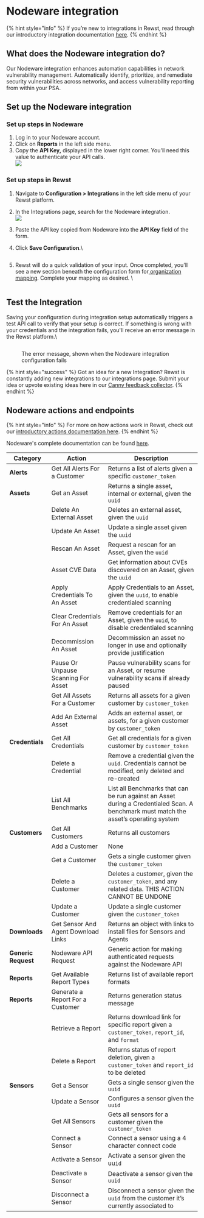 # Nodeware integration

{% hint style="info" %}
If you’re new to integrations in Rewst, read through our introductory integration documentation [here](https://docs.rewst.help/documentation/integrations).
{% endhint %}

## What does the Nodeware integration do?

Our Nodeware integration enhances automation capabilities in network vulnerability management. Automatically identify, prioritize, and remediate security vulnerabilities across networks, and access vulnerability reporting from within your PSA.

## Set up the Nodeware integration

### Set up steps in Nodeware

1. Log in to your Nodeware account.
2. Click on **Reports** in the left side menu.
3. Copy the **API Key,** displayed in the lower right corner. You'll need this value to authenticate your API calls.\
   ![](<../../../../../.gitbook/assets/Screenshot 2025-02-20 at 10.33.04 AM.png>)

### Set up steps in Rewst

1. Navigate to **Configuration > Integrations** in the left side menu of your Rewst platform.
2. In the Integrations page, search for the Nodeware integration.\
   ![](<../../../../../.gitbook/assets/Screenshot 2025-02-18 at 2.43.57 PM.png>)
3. Paste the API key copied from Nodeware into the **API Key** field of the form.
4.  Click **Save Configuration**.\


    <figure><img src="../../../../../.gitbook/assets/Screenshot 2025-02-18 at 3.12.49 PM.png" alt=""><figcaption></figcaption></figure>
5.  Rewst will do a quick validation of your input. Once completed, you'll see a new section beneath the configuration form for[ organization mapping](https://docs.rewst.help/documentation/integrations#what-is-organization-mapping). Complete your mapping as desired. \


    <figure><img src="../../../../../.gitbook/assets/Screenshot 2025-02-18 at 3.42.18 PM.png" alt=""><figcaption></figcaption></figure>

## Test the Integration

Saving your configuration during integration setup automatically triggers a test API call to verify that your setup is correct. If something is wrong with your credentials and the integration fails, you'll receive an error message in the Rewst platform.\


<figure><img src="../../../../../.gitbook/assets/Screenshot 2025-02-20 at 8.34.57 AM.png" alt=""><figcaption><p>The error message, shown when the Nodeware integration configuration fails</p></figcaption></figure>

{% hint style="success" %}
Got an idea for a new Integration? Rewst is constantly adding new integrations to our integrations page. Submit your idea or upvote existing ideas here in our [Canny feedback collector](https://rewst.canny.io/integrations).
{% endhint %}

## Nodeware actions and endpoints

{% hint style="info" %}
For more on how actions work in Rewst, check out our [introductory actions documentation here](https://docs.rewst.help/documentation/workflows/actions-in-rewst).
{% endhint %}

Nodeware's complete documentation can be found [here](https://api.nodeware.com/api/msp/).

| Category            | Action                              | Description                                                                                                                          |
| ------------------- | ----------------------------------- | ------------------------------------------------------------------------------------------------------------------------------------ |
| **Alerts**          | Get All Alerts For a Customer       | Returns a list of alerts given a specific `customer_token`                                                                           |
| **Assets**          | Get an Asset                        | Returns a single asset, internal or external, given the `uuid`                                                                       |
|                     | Delete An External Asset            | Deletes an external asset, given the `uuid`                                                                                          |
|                     | Update An Asset                     | Update a single asset given the `uuid`                                                                                               |
|                     | Rescan An Asset                     | Request a rescan for an Asset, given the `uuid`                                                                                      |
|                     | Asset CVE Data                      | Get information about CVEs discovered on an Asset, given the `uuid`                                                                  |
|                     | Apply Credentials To An Asset       | Apply Credentials to an Asset, given the `uuid`, to enable credentialed scanning                                                     |
|                     | Clear Credentials For An Asset      | Remove credentials for an Asset, given the `uuid`, to disable credentialed scanning                                                  |
|                     | Decommission An Asset               | Decommission an asset no longer in use and optionally provide justification                                                          |
|                     | Pause Or Unpause Scanning For Asset | Pause vulnerability scans for an Asset, or resume vulnerability scans if already paused                                              |
|                     | Get All Assets For a Customer       | Returns all assets for a given customer by `customer_token`                                                                          |
|                     | Add An External Asset               | Adds an external asset, or assets, for a given customer by `customer_token`                                                          |
| **Credentials**     | Get All Credentials                 | Get all credentials for a given customer by `customer_token`                                                                         |
|                     | Delete a Credential                 | Remove a credential given the `uuid`. Credentials cannot be modified, only deleted and re-created                                    |
|                     | List All Benchmarks                 | List all Benchmarks that can be run against an Asset during a Credentialed Scan. A benchmark must match the asset’s operating system |
| **Customers**       | Get All Customers                   | Returns all customers                                                                                                                |
|                     | Add a Customer                      | None                                                                                                                                 |
|                     | Get a Customer                      | Gets a single customer given the `customer_token`                                                                                    |
|                     | Delete a Customer                   | Deletes a customer, given the `customer_token`, and any related data. THIS ACTION CANNOT BE UNDONE                                   |
|                     | Update a Customer                   | Update a single customer given the `customer_token`                                                                                  |
| **Downloads**       | Get Sensor And Agent Download Links | Returns an object with links to install files for Sensors and Agents                                                                 |
| **Generic Request** | Nodeware API Request                | Generic action for making authenticated requests against the Nodeware API                                                            |
| **Reports**         | Get Available Report Types          | Returns list of available report formats                                                                                             |
| **Reports**         | Generate a Report For a Customer    | Returns generation status message                                                                                                    |
|                     | Retrieve a Report                   | Returns download link for specific report given a `customer_token`, `report_id`, and `format`                                        |
|                     | Delete a Report                     | Returns status of report deletion, given a `customer_token` and `report_id` to be deleted                                            |
| **Sensors**         | Get a Sensor                        | Gets a single sensor given the `uuid`                                                                                                |
|                     | Update a Sensor                     | Configures a sensor given the `uuid`                                                                                                 |
|                     | Get All Sensors                     | Gets all sensors for a customer given the `customer_token`                                                                           |
|                     | Connect a Sensor                    | Connect a sensor using a 4 character connect code                                                                                    |
|                     | Activate a Sensor                   | Activate a sensor given the uu`id`                                                                                                   |
|                     | Deactivate a Sensor                 | Deactivate a sensor given the `uuid`                                                                                                 |
|                     | Disconnect a Sensor                 | Disconnect a sensor given the `uuid` from the customer it’s currently associated to                                                  |

